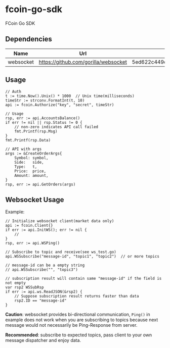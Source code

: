 # fcoin-go-sdk
FCoin Go SDK

## Dependencies

| Name | Url | HEAD tested |
| ---- | --- | ----------- |
| websocket | https://github.com/gorilla/websocket | 5ed622c449da6d44c3c8329331ff47a9e5844f71 |

## Usage

```
// Auth
t := time.Now().Unix() * 1000  // Unix time(milliseconds)
timeStr := strconv.FormatInt(t, 10)
api := fcoin.Authorize("key", "secret", timeStr)

// Usage
rsp, err := api.AccountsBalance()
if err != nil || rsp.Status != 0 {
    // non-zero indicates API call failed
    fmt.Printf(rsp.Msg)
}
fmt.Printf(rsp.Data)

// API with args
args := &CreateOrderArgs{
	Symbol: symbol,
	Side:   side,
	Type:   t,
	Price:  price,
	Amount: amount,
}
rsp, err := api.GetOrders(args)
```

## Websocket Usage

Example:

```
// Initialize websocket client(market data only)
api := fcoin.Client{}
if err := api.InitWS(); err != nil {
    //
}
rsp, err := api.WSPing()

// Subscribe to topic and receive(see ws_test.go)
api.WSSubscribe("message-id", "topic1", "topic2")  // or more topics

// message-id can be a empty string
// api.WSSubscribe("", "topic3")

// subscription result will contain same "message-id" if the field is not empty
var rsp2 WSSubRsp
if err := api.ws.ReadJSON(&rsp2) {
    // Suppose subscription result returns faster than data
    rsp2.ID == "message-id"
}

```

**Caution**: websocket provides bi-directional communication, `Ping()` in example does not work when you are subscribing to topics because next message would not necessarily be Ping-Response from server.

**Recommended**: subscribe to expected topics, pass client to your own message dispatcher and enjoy data.


